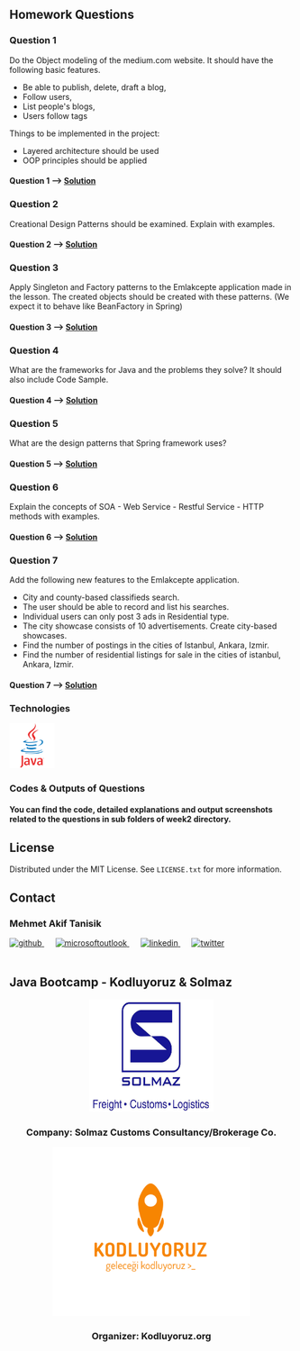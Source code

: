 <!-- ABOUT THE PROJECT -->
## Homework Questions

### Question 1
Do the Object modeling of the medium.com website. It should have the following basic features.

- Be able to publish, delete, draft a blog,
- Follow users,
- List people's blogs,
- Users follow tags

Things to be implemented in the project:

- Layered architecture should be used
- OOP principles should be applied
#### Question 1  --> <a href="https://github.com/Kodluyoruz-Java-Bootcamp/week-2-mehmet-akif-tanisik/tree/master/src/week2/question1" target="_blank">Solution</a>

### Question 2
Creational Design Patterns should be examined. Explain with examples.
#### Question 2  --> <a href="https://github.com/Kodluyoruz-Java-Bootcamp/week-2-mehmet-akif-tanisik/tree/master/src/week2/question2" target="_blank">Solution</a>

### Question 3
Apply Singleton and Factory patterns to the Emlakcepte application made in the lesson.
The created objects should be created with these patterns. (We expect it to behave like BeanFactory in Spring)
#### Question 3  --> <a href="https://github.com/Kodluyoruz-Java-Bootcamp/week-2-mehmet-akif-tanisik/tree/master/src/week2/question3" target="_blank">Solution</a>

### Question 4
What are the frameworks for Java and the problems they solve? It should also include Code Sample.
#### Question 4  --> <a href="https://github.com/Kodluyoruz-Java-Bootcamp/week-2-mehmet-akif-tanisik/tree/master/src/week2/question4" target="_blank">Solution</a>

### Question 5
What are the design patterns that Spring framework uses?
#### Question 5  --> <a href="https://github.com/Kodluyoruz-Java-Bootcamp/week-2-mehmet-akif-tanisik/tree/master/src/week2/question5" target="_blank">Solution</a>

### Question 6
Explain the concepts of SOA - Web Service - Restful Service - HTTP methods with examples.
#### Question 6  --> <a href="https://github.com/Kodluyoruz-Java-Bootcamp/week-2-mehmet-akif-tanisik/tree/master/src/week2/question6" target="_blank">Solution</a>

### Question 7
Add the following new features to the Emlakcepte application.

- City and county-based classifieds search.
- The user should be able to record and list his searches.
- Individual users can only post 3 ads in Residential type.
- The city showcase consists of 10 advertisements. Create city-based showcases.
- Find the number of postings in the cities of Istanbul, Ankara, Izmir.
- Find the number of residential listings for sale in the cities of istanbul, Ankara, Izmir.
#### Question 7  --> <a href="https://github.com/Kodluyoruz-Java-Bootcamp/week-2-mehmet-akif-tanisik/tree/master/src/week2/question7" target="_blank">Solution</a>


<!-- TECHNOLOGIES -->
### Technologies


<a href="https://www.java.com/" target="_blank"><img src="outputImages/logos/java.svg" alt="Java" height="80" /></a>  



<!-- OUTPUT SCREENSHOTS -->

### Codes & Outputs of Questions
#### You can find the code, detailed explanations and output screenshots related to the questions in sub folders of week2 directory.

<!-- LICENSE -->
## License

Distributed under the MIT License. See `LICENSE.txt` for more information.




<!-- CONTACT -->
## Contact

### Mehmet Akif Tanisik 

<a href="https://github.com/mehmet-akif-tanisik" target="_blank">
<img  src=https://img.shields.io/badge/github-%2324292e.svg?&style=for-the-badge&logo=github&logoColor=white alt=github style="margin-bottom: 20px;" />
</a>
<a href = "mailto:matnsk@outlook.com?subject = Feedback&body = Message">
<img src=https://img.shields.io/badge/send-email-email?&style=for-the-badge&logo=microsoftoutlook&color=CD5C5C alt=microsoftoutlook style="margin-bottom: 20px; margin-left:20px" />
</a>
<a href="https://linkedin.com/in/mehmet-akif-tanisik" target="_blank">
<img src=https://img.shields.io/badge/linkedin-%231E77B5.svg?&style=for-the-badge&logo=linkedin&logoColor=white alt=linkedin style="margin-bottom: 20px; margin-left:20px" />
</a>  
<a href="https://twitter.com/makiftanisik" target="_blank">
<img src=https://img.shields.io/badge/twitter-%2300acee.svg?&style=for-the-badge&logo=twitter&logoColor=white alt=twitter style="margin-bottom: 20px; margin-left:20px" />
</a>

<!-- PROJECT-BOOTCAMP-PRACTICUM PART -->
<br />

## Java Bootcamp - Kodluyoruz & Solmaz
<div align="center">
  <a href="https://www.solmaz.com">
    <img src="outputImages/logos/solmaz-logo.jpg" alt="Logo" width="220" height="200">
  </a>

<h3 align="center">Company: Solmaz Customs Consultancy/Brokerage Co.</h3>
</div>

<div align="center">
  <a href="https://kodluyoruz.org/tr/kodluyoruz/">
    <img src="outputImages/logos/kodluyoruz-logo.png" alt="Logo" width="350" height="300">
  </a>
<h3 align="center">Organizer: Kodluyoruz.org</h3>
</div>

